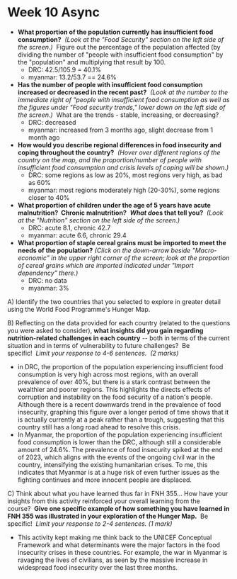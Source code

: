 # Week 10 Async
- **What proportion of the population currently has insufficient food consumption?**  _(Look at the "Food Security" section on the left side of the screen.)_  Figure out the percentage of the population affected (by dividing the number of "people with insufficient food consumption" by the "population" and multiplying that result by 100. 
	- DRC: 42.5/105.9 = 40.1%
	- myanmar: 13.2/53.7 == 24.6%
- **Has the number of people with insufficient food consumption increased or decreased in the recent past?**  _(Look at the number to the immediate right of "people with insufficient food consumption as well as the figures under "Food security trends," lower down on the left side of the screen.)_  What are the trends - stable, increasing, or decreasing?
	- DRC: decreased
	- myanmar: increased from 3 months ago, slight decrease from 1 month ago
- **How would you describe regional differences in food insecurity and coping throughout the country?**  _(Hover over different regions of the country on the map, and the proportion/number of people with insufficient food consumption and crisis levels of coping will be shown.)_
	- DRC: some regions as low as 20%, most regions very high, as bad as 60%
	- myanmar: most regions moderately high (20-30%), some regions closer to 40%
- **What proportion of children under the age of 5 years have acute malnutrition?  Chronic malnutrition?**  _**What do**_**es that tell you?**  _(Look at the "Nutrition" section on the left side of the screen.)_
	- DRC: acute 8.1, chronic 42.7
	- myanmar: acute 6.6, chronic 29.4
- **What proportion of staple cereal grains must be imported to meet the needs of the population?** _(Click on the down-arrow beside "Macro-economic" in the upper right corner of the screen; look at the proportion of cereal grains which are imported indicated under "Import dependency" there.)_
	- DRC: no data
	- myanmar: 3%

A) Identify the two countries that you selected to explore in greater detail using the World Food Programme's Hunger Map. 

B) Reflecting on the data provided for each country (related to the questions you were asked to consider), **what insights did you gain regarding nutrition-related challenges in each country** -- both in terms of the current situation and in terms of vulnerability to future challenges?  Be specific!  _Limit your response to 4-6 sentences.  (2 marks)_
- in DRC, the proportion of the population experiencing insufficient food consumption is very high across most regions, with an overall prevalence of over 40%, but there is a stark contrast between the wealthier and poorer regions. This highlights the directs effects of corruption and instability on the food security of a nation's people. Although there is a recent downwards trend in the prevalence of food insecurity, graphing this figure over a longer period of time shows that it is actually currently at a peak rather than a trough, suggesting that this country still has a long road ahead to resolve this crisis.
- In Myanmar, the proportion of the population experiencing insufficient food consumption is lower than the DRC, although still a considerable amount of 24.6%. The prevalence of food insecurity spiked at the end of 2023, which aligns with the events of the ongoing civil war in the country, intensifying the existing humanitarian crises. To me, this indicates that Myanmar is at a huge risk of even further issues as the fighting continues and more innocent people are displaced. 

C) Think about what you have learned thus far in FNH 355... How have your insights from this activity reinforced your overall learning from the course?  **Give one specific example of how something you have learned in FNH 355 was illustrated in your exploration of the Hunger Map.**  Be specific!  _Limit your response to 2-4 sentences. (1 mark)_
- This activity kept making me think back to the UNICEF Conceptual Framework and what determinants were the major factors in the food insecurity crises in these countries. For example, the war in Myanmar is ravaging the lives of civilians, as seen by the massive increase in widespread food insecurity over the last three months.